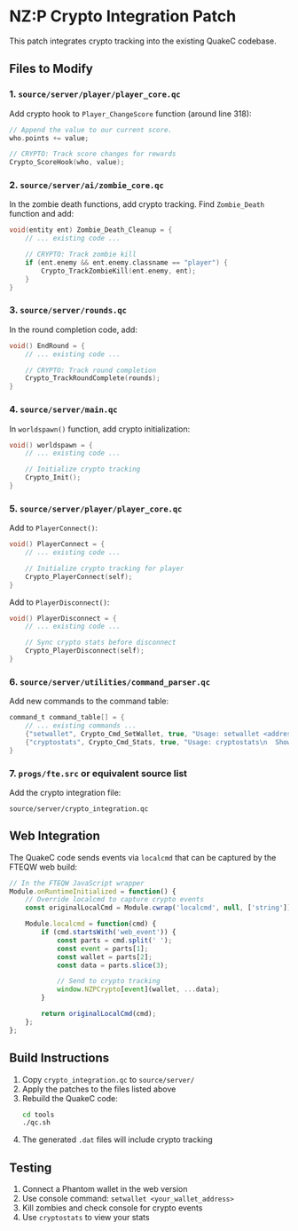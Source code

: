 # NZ:P Crypto Integration Patch

This patch integrates crypto tracking into the existing QuakeC codebase.

## Files to Modify

### 1. `source/server/player/player_core.qc`

Add crypto hook to `Player_ChangeScore` function (around line 318):

```c
// Append the value to our current score.
who.points += value;

// CRYPTO: Track score changes for rewards
Crypto_ScoreHook(who, value);
```

### 2. `source/server/ai/zombie_core.qc`

In the zombie death functions, add crypto tracking. Find `Zombie_Death` function and add:

```c
void(entity ent) Zombie_Death_Cleanup = {
    // ... existing code ...

    // CRYPTO: Track zombie kill
    if (ent.enemy && ent.enemy.classname == "player") {
        Crypto_TrackZombieKill(ent.enemy, ent);
    }
}
```

### 3. `source/server/rounds.qc`

In the round completion code, add:

```c
void() EndRound = {
    // ... existing code ...

    // CRYPTO: Track round completion
    Crypto_TrackRoundComplete(rounds);
}
```

### 4. `source/server/main.qc`

In `worldspawn()` function, add crypto initialization:

```c
void() worldspawn = {
    // ... existing code ...

    // Initialize crypto tracking
    Crypto_Init();
}
```

### 5. `source/server/player/player_core.qc`

Add to `PlayerConnect()`:

```c
void() PlayerConnect = {
    // ... existing code ...

    // Initialize crypto tracking for player
    Crypto_PlayerConnect(self);
}
```

Add to `PlayerDisconnect()`:

```c
void() PlayerDisconnect = {
    // ... existing code ...

    // Sync crypto stats before disconnect
    Crypto_PlayerDisconnect(self);
}
```

### 6. `source/server/utilities/command_parser.qc`

Add new commands to the command table:

```c
command_t command_table[] = {
    // ... existing commands ...
    {"setwallet", Crypto_Cmd_SetWallet, true, "Usage: setwallet <address>\n  Sets your Phantom wallet address for crypto rewards.\n"},
    {"cryptostats", Crypto_Cmd_Stats, true, "Usage: cryptostats\n  Shows your current crypto earnings stats.\n"},
}
```

### 7. `progs/fte.src` or equivalent source list

Add the crypto integration file:

```
source/server/crypto_integration.qc
```

## Web Integration

The QuakeC code sends events via `localcmd` that can be captured by the FTEQW web build:

```javascript
// In the FTEQW JavaScript wrapper
Module.onRuntimeInitialized = function() {
    // Override localcmd to capture crypto events
    const originalLocalCmd = Module.cwrap('localcmd', null, ['string']);

    Module.localcmd = function(cmd) {
        if (cmd.startsWith('web_event')) {
            const parts = cmd.split(' ');
            const event = parts[1];
            const wallet = parts[2];
            const data = parts.slice(3);

            // Send to crypto tracking
            window.NZPCrypto[event](wallet, ...data);
        }

        return originalLocalCmd(cmd);
    };
};
```

## Build Instructions

1. Copy `crypto_integration.qc` to `source/server/`
2. Apply the patches to the files listed above
3. Rebuild the QuakeC code:
   ```bash
   cd tools
   ./qc.sh
   ```
4. The generated `.dat` files will include crypto tracking

## Testing

1. Connect a Phantom wallet in the web version
2. Use console command: `setwallet <your_wallet_address>`
3. Kill zombies and check console for crypto events
4. Use `cryptostats` to view your stats